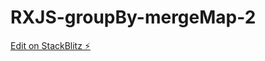 # RXJS-groupBy-mergeMap-2

[Edit on StackBlitz ⚡️](https://stackblitz.com/edit/rxjs-groupby-key-vals-n5rkvp)